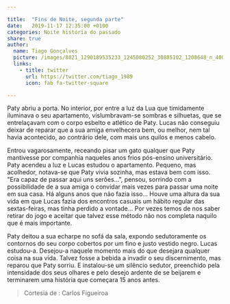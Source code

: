 ```yaml
---

title:  "Fins de Noite, segunda parte"
date:   2019-11-17 12:35:00 +0100
categories: Noite história do passado
share: true
author:
  name: Tiago Gonçalves
  picture: /images/8821_1290189535233_1245080252_30885102_1208648_n_400x400.jpg
  links:
    - title: twitter
      url: https://twitter.com/tiago_1989
      icon: fab fa-twitter-square

---
```


Paty abriu a porta. No interior, por entre a luz da Lua que timidamente iluminava o seu apartamento, vislumbravam-se sombras e silhuetas, que se entrelaçavam com o corpo esbelto e atlético de Paty. Lucas não conseguiu deixar de reparar que a sua amiga envelhecera bem, ou melhor, nem tal havia acontecido, ao contrário dele, com mais uns quilos e menos cabelo.

Entrou vagarosamente, receando pisar um gato qualquer que Paty mantivesse por companhia naqueles anos frios pós-ensino universitário.
Paty acendeu a luz e Lucas estudou o apartamento. Pequeno, mas acolhedor, notava-se que Paty vivia sozinha, mas estava bem com isso. "Era capaz de passar aqui uns serões...", pensou, sorrindo com a possibilidade de a sua amiga o convidar mais vezes para passar uma noite em sua casa. Há alguns anos que não fazia isso… Houve uma altura da sua vida em que Lucas fazia dos encontros casuais um hábito regular das sextas-feiras, mas tinha perdido a vontade… Por vezes temos de nos saber retirar do jogo e aceitar que talvez esse método não nos completa naquilo que é mais importante.

Paty deitou a sua echarpe no sofá da sala, expondo sedutoramente os contornos do seu corpo cobertos por um fino e justo vestido negro. Lucas estudou-a. Desejou-a naquele momento mais do que desejara qualquer coisa na sua vida. Talvez fosse a bebida a invadir o seu discernimento, mas reparou que Paty sorriu. E instalou-se um silêncio sedutor, preenchido pela intensidade dos seus olhares e pelo desejo ardente de se beijarem e terminarem uma história que começara 15 anos antes.

>Cortesia de : Carlos Figueiroa
